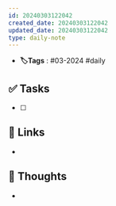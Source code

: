```yaml
---
id: 20240303122042
created_date: 20240303122042
updated_date: 20240303122042
type: daily-note
---
```


- **🏷️Tags** : #03-2024 #daily 
## ✅ Tasks
- [ ]  
## 🔗 Links
- 
## 🧠 Thoughts
- 